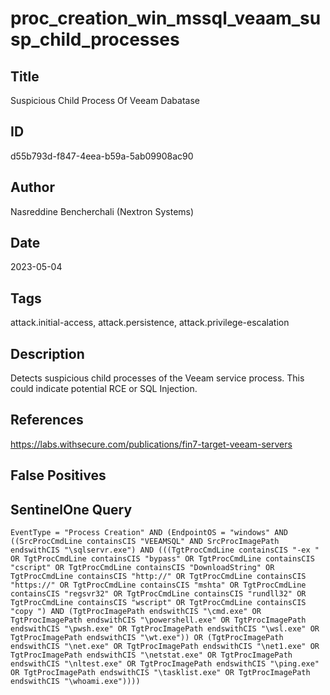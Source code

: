 # proc_creation_win_mssql_veaam_susp_child_processes

## Title
Suspicious Child Process Of Veeam Dabatase

## ID
d55b793d-f847-4eea-b59a-5ab09908ac90

## Author
Nasreddine Bencherchali (Nextron Systems)

## Date
2023-05-04

## Tags
attack.initial-access, attack.persistence, attack.privilege-escalation

## Description
Detects suspicious child processes of the Veeam service process. This could indicate potential RCE or SQL Injection.

## References
https://labs.withsecure.com/publications/fin7-target-veeam-servers

## False Positives


## SentinelOne Query
```
EventType = "Process Creation" AND (EndpointOS = "windows" AND ((SrcProcCmdLine containsCIS "VEEAMSQL" AND SrcProcImagePath endswithCIS "\sqlservr.exe") AND (((TgtProcCmdLine containsCIS "-ex " OR TgtProcCmdLine containsCIS "bypass" OR TgtProcCmdLine containsCIS "cscript" OR TgtProcCmdLine containsCIS "DownloadString" OR TgtProcCmdLine containsCIS "http://" OR TgtProcCmdLine containsCIS "https://" OR TgtProcCmdLine containsCIS "mshta" OR TgtProcCmdLine containsCIS "regsvr32" OR TgtProcCmdLine containsCIS "rundll32" OR TgtProcCmdLine containsCIS "wscript" OR TgtProcCmdLine containsCIS "copy ") AND (TgtProcImagePath endswithCIS "\cmd.exe" OR TgtProcImagePath endswithCIS "\powershell.exe" OR TgtProcImagePath endswithCIS "\pwsh.exe" OR TgtProcImagePath endswithCIS "\wsl.exe" OR TgtProcImagePath endswithCIS "\wt.exe")) OR (TgtProcImagePath endswithCIS "\net.exe" OR TgtProcImagePath endswithCIS "\net1.exe" OR TgtProcImagePath endswithCIS "\netstat.exe" OR TgtProcImagePath endswithCIS "\nltest.exe" OR TgtProcImagePath endswithCIS "\ping.exe" OR TgtProcImagePath endswithCIS "\tasklist.exe" OR TgtProcImagePath endswithCIS "\whoami.exe"))))

```